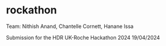 # rockathon

Team: Nithish Anand, Chantelle Cornett, Hanane Issa

Submission for the HDR UK-Roche Hackathon 2024
19/04/2024

